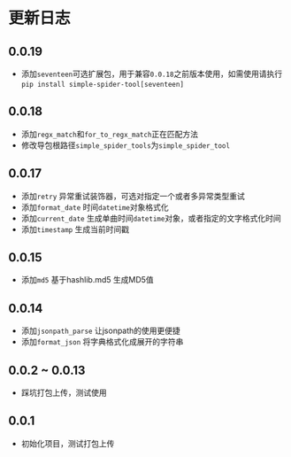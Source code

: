 # 更新日志
## 0.0.19
* 添加`seventeen`可选扩展包，用于兼容`0.0.18`之前版本使用，如需使用请执行`pip install simple-spider-tool[seventeen]`

## 0.0.18
* 添加`regx_match`和`for_to_regx_match`正在匹配方法
* 修改导包根路径`simple_spider_tools`为`simple_spider_tool`

## 0.0.17

* 添加`retry` 异常重试装饰器，可选对指定一个或者多异常类型重试
* 添加`format_date` 时间`datetime`对象格式化
* 添加`current_date` 生成单曲时间`datetime`对象，或者指定的文字格式化时间
* 添加`timestamp` 生成当前时间戳

## 0.0.15

* 添加`md5` 基于hashlib.md5 生成MD5值

## 0.0.14

* 添加`jsonpath_parse` 让jsonpath的使用更便捷
* 添加`format_json` 将字典格式化成展开的字符串

## 0.0.2 ~ 0.0.13

* 踩坑打包上传，测试使用

## 0.0.1

* 初始化项目，测试打包上传